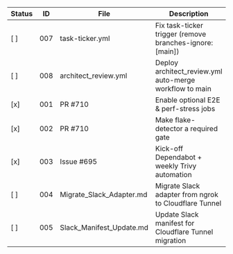 | Status | ID  | File                          | Description                                                  |
|--------|-----|-------------------------------|--------------------------------------------------------------|
| [ ]    | 007 | task-ticker.yml               | Fix task-ticker trigger (remove branches-ignore: [main])     |
| [ ]    | 008 | architect_review.yml          | Deploy architect_review.yml auto-merge workflow to main      |
| [x]    | 001 | PR #710                       | Enable optional E2E & perf-stress jobs                       |
| [x]    | 002 | PR #710                       | Make flake-detector a required gate                          |
| [x]    | 003 | Issue #695                    | Kick-off Dependabot + weekly Trivy automation                |
| [ ]    | 004 | Migrate_Slack_Adapter.md      | Migrate Slack adapter from ngrok to Cloudflare Tunnel        |
| [ ]    | 005 | Slack_Manifest_Update.md      | Update Slack manifest for Cloudflare Tunnel migration        |
